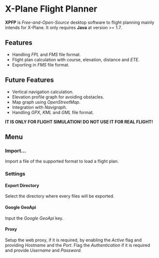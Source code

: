 # X-Plane Flight Planner

**XPFP** is *Free-and-Open-Source* desktop software to flight planning mainly intends for X-Plane. It only requires **Java** at version >= 1.7.

## Features

* Handling *FPL* and *FMS* file format.
* Flight plan calculation with course, elevation, distance and *ETE*.
* Exporting in *FMS* file format.

## Future Features

* Vertical navigation calculation.
* Elevation profile graph for avoiding obstacles.
* Map graph using *OpenStreetMap*.
* Integration with *Navigraph*.
* Handling *GPX*, *KML* and *GML* file format.

**IT IS ONLY FOR FLIGHT SIMULATION! DO NOT USE IT FOR REAL FLIGHT!**

## Menu

### Import...

Import a file of the supported format to load a flight plan.

### Settings

#### Export Directory

Select the directory where every files will be exported.

#### Google GeoApi

Input the *Google GeoApi* key.

#### Proxy

Setup the web proxy, if it is required, by enabling the *Active* flag and providing *Hostname* and the *Port*. Flag the *Authentication* if it is required and provide *Username* and *Password*.
